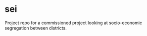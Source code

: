 # sei
Project repo for a commissioned project looking at socio-economic segregation between districts. 
